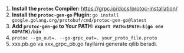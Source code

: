 1. **Install the `protoc` Compiler:** https://grpc.io/docs/protoc-installation/
2. **Install the `protoc-gen-go` Plugin:** `go install google.golang.org/protobuf/cmd/protoc-gen-go@latest`
3. **Add `protoc-gen-go` to Your PATH: `export PATH=$PATH:$(go env GOPATH)/bin`**
4. `protoc --go_out=. --go-grpc_out=. your_proto_file.proto`
5. xxx.pb.go va xxx_grpc_pb.go fayllarni generate qilib beradi.